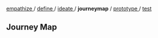 [ empathize ](empathize.md) / [ define ](define.md) / [ ideate ](ideate.md) / **journeymap** / [ prototype ](prototype.md) / [ test ](test.md)

## Journey Map
